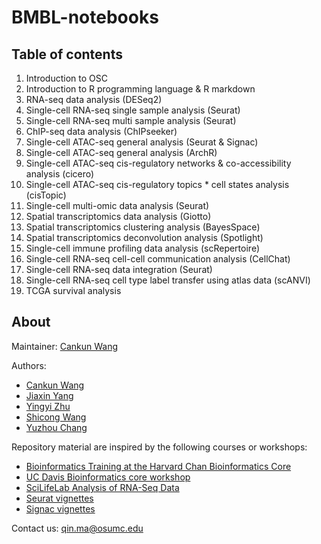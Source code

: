 # BMBL-notebooks

## Table of contents

1. Introduction to OSC
2. Introduction to R programming language & R markdown
3. RNA-seq data analysis (DESeq2)
4. Single-cell RNA-seq single sample analysis (Seurat)
5. Single-cell RNA-seq multi sample analysis (Seurat)
6. ChIP-seq data analysis (ChIPseeker)
7. Single-cell ATAC-seq general analysis (Seurat & Signac)
8. Single-cell ATAC-seq general analysis (ArchR)
9. Single-cell ATAC-seq cis-regulatory networks & co-accessibility analysis (cicero)
10. Single-cell ATAC-seq cis-regulatory topics \* cell states analysis (cisTopic)
11. Single-cell multi-omic data analysis (Seurat)
12. Spatial transcriptomics data analysis (Giotto)
13. Spatial transcriptomics clustering analysis (BayesSpace)
14. Spatial transcriptomics deconvolution analysis (Spotlight)
15. Single-cell immune profiling data analysis (scRepertoire)
16. Single-cell RNA-seq cell-cell communication analysis (CellChat)
17. Single-cell RNA-seq data integration (Seurat)
18. Single-cell RNA-seq cell type label transfer using atlas data (scANVI)
19. TCGA survival analysis

## About

Maintainer: [Cankun Wang](https://github.com/BMEngineeR)

Authors:

- [Cankun Wang](https://github.com/Wang-Cankun)
- [Jiaxin Yang](https://github.com/Jiaxin-yyjx)
- [Yingyi Zhu](https://github.com/mandyyyyi22)
- [Shicong Wang](https://github.com/Alex1516612806)
- [Yuzhou Chang](https://github.com/Alex1516612806)

Repository material are inspired by the following courses or workshops:

- [Bioinformatics Training at the Harvard Chan Bioinformatics Core](https://hbctraining.github.io/main/)
- [UC Davis Bioinformatics core workshop](https://ucdavis-bioinformatics-training.github.io/)
- [SciLifeLab Analysis of RNA-Seq Data](https://nbisweden.github.io/workshop-RNAseq/2011/index.html)
- [Seurat vignettes](https://satijalab.org/seurat/)
- [Signac vignettes](https://satijalab.org/signac/)

Contact us: qin.ma@osumc.edu
